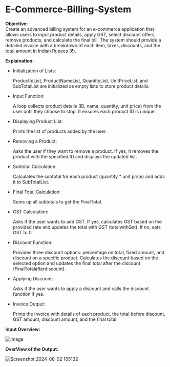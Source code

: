 # E-Commerce-Billing-System

<b>Objective:</b>
<br>
Create an advanced billing system for an e-commerce application that allows users to input product details, apply GST, select discount offers, remove products, and calculate the final bill. The system should provide a detailed invoice with a breakdown of each item, taxes, discounts, and the total amount in Indian Rupees (₹).

<b> Explaination: </b>
<br>
<ul>

<li> Initialization of Lists: </li>

ProductIdList, ProductNameList, QuantityList, UnitPriceList, and SubTotalList are initialized as empty lists to store product details.

<li> Input Function: </li>

A loop collects product details (ID, name, quantity, unit price) from the user until they choose to stop.
It ensures each product ID is unique.

<li> Displaying Product List:</li>

Prints the list of products added by the user.

<li> Removing a Product:</li>

Asks the user if they want to remove a product.
If yes, it removes the product with the specified ID and displays the updated list.

<li> Subtotal Calculation: </li>

Calculates the subtotal for each product (quantity * unit price) and adds it to SubTotalList.

<li> Final Total Calculation: </li>

Sums up all subtotals to get the FinalTotal.

<li> GST Calculation: </li>

Asks if the user wants to add GST.
If yes, calculates GST based on the provided rate and updates the total with GST (totalwithGst).
If no, sets GST to 0.

<li> Discount Function: </li>

Provides three discount options: percentage on total, fixed amount, and discount on a specific product.
Calculates the discount based on the selected option and updates the final total after the discount (FinalTotalafterdiscount).

<li> Applying Discount: </li>

Asks if the user wants to apply a discount and calls the discount function if yes.

<li> Invoice Output: </li>

Prints the invoice with details of each product, the total before discount, GST amount, discount amount, and the final total.
</ul>

<b> Input Overview: </b>


![image](https://github.com/user-attachments/assets/a25b23ae-a24a-4cfa-99ed-6baa4f67e104)


<b> OverView of the Output: </b>

![Screenshot 2024-08-02 165132](https://github.com/user-attachments/assets/21b07f11-488e-418c-b201-3c0a86616e2b)


